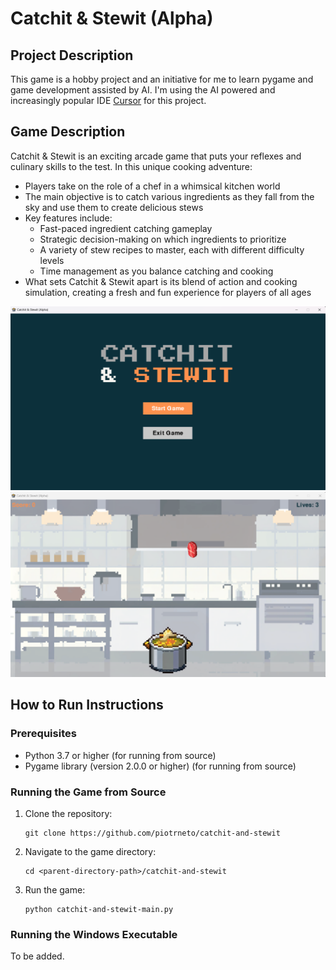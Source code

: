 # Catchit & Stewit (Alpha)

## Project Description

This game is a hobby project and an initiative for me to learn pygame and game development assisted by AI. I'm using the AI powered and increasingly popular IDE [Cursor](https://www.cursor.com) for this project.

## Game Description

Catchit & Stewit is an exciting arcade game that puts your reflexes and culinary skills to the test. In this unique cooking adventure:

- Players take on the role of a chef in a whimsical kitchen world
- The main objective is to catch various ingredients as they fall from the sky and use them to create delicious stews
- Key features include:
  - Fast-paced ingredient catching gameplay
  - Strategic decision-making on which ingredients to prioritize
  - A variety of stew recipes to master, each with different difficulty levels
  - Time management as you balance catching and cooking
- What sets Catchit & Stewit apart is its blend of action and cooking simulation, creating a fresh and fun experience for players of all ages

![Start Screen](assets/screenshots/start_screen.png)
![Gameplay](assets/screenshots/playing_screen.png)

## How to Run Instructions

### Prerequisites

- Python 3.7 or higher (for running from source)
- Pygame library (version 2.0.0 or higher) (for running from source)

### Running the Game from Source

1. Clone the repository:
   ```
   git clone https://github.com/piotrneto/catchit-and-stewit
   ```
2. Navigate to the game directory:
   ```
   cd <parent-directory-path>/catchit-and-stewit
   ```
3. Run the game:
   ```
   python catchit-and-stewit-main.py
   ```

### Running the Windows Executable
To be added.
